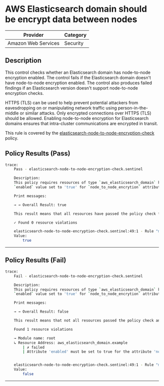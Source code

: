 # AWS Elasticsearch domain should be encrypt data between nodes

| Provider            | Category  |
| ------------------- | --------  |
| Amazon Web Services |  Security |

## Description

This control checks whether an Elasticsearch domain has node-to-node encryption enabled. The control fails if the Elasticsearch domain doesn't have node-to-node encryption enabled. The control also produces failed findings if an Elasticsearch version doesn't support node-to-node encryption checks.

HTTPS (TLS) can be used to help prevent potential attackers from eavesdropping on or manipulating network traffic using person-in-the-middle or similar attacks. Only encrypted connections over HTTPS (TLS) should be allowed. Enabling node-to-node encryption for Elasticsearch domains ensures that intra-cluster communications are encrypted in transit.

This rule is covered by the [elasticsearch-node-to-node-encryption-check](https://github.com/hashicorp/policy-library-FSBP-Policy-Set-for-AWS-Terraform/blob/main/policies/elasticsearch/elasticsearch-node-to-node-encryption-check.sentinel) policy.

## Policy Results (Pass)

```bash
trace:
    Pass - elasticsearch-node-to-node-encryption-check.sentinel

    Description:
    This policy requires resources of type `aws_elasticsearch_domain` have the
    `enabled` value set to 'true' for `node_to_node_encrytion` attribute.

    Print messages:

    → → Overall Result: true

    This result means that all resources have passed the policy check for the policy elasticsearch-node-to-node-encryption-check.

    ✓ Found 0 resource violations

    elasticsearch-node-to-node-encryption-check.sentinel:49:1 - Rule "main"
    Value:
        true
```

---

## Policy Results (Fail)

```bash
trace:
    Fail - elasticsearch-node-to-node-encryption-check.sentinel

    Description:
    This policy requires resources of type `aws_elasticsearch_domain` have the
    `enabled` value set to 'true' for `node_to_node_encrytion` attribute.

    Print messages:

    → → Overall Result: false

    This result means that not all resources passed the policy check and the protected behavior is not allowed for the policy elasticsearch-node-to-node-encryption-check.

    Found 1 resource violations

    → Module name: root
    ↳ Resource Address: aws_elasticsearch_domain.example
        | ✗ failed
        | Attribute 'enabled' must be set to true for the attribute 'node_to_node_encryption' for 'aws_elasticsearch_domain' resources. Refer to https://docs.aws.amazon.com/securityhub/latest/userguide/es-controls.html#es-3 for more details.


    elasticsearch-node-to-node-encryption-check.sentinel:49:1 - Rule "main"
    Value:
        false
```

---
